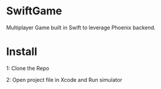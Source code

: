 # SwiftGame
Multiplayer Game built in Swift to leverage Phoenix backend.

# Install
1: Clone the Repo

2: Open project file in Xcode and Run simulator
